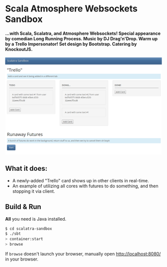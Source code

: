 # Scala Atmosphere Websockets Sandbox #

#### ...with Scala, Scalatra, and Atmosphere Websockets! Special appearance by comedian Long Running Process. Music by DJ Drag'n'Drop. Warm up by a Trello Impersonator! Set design by Bootstrap. Catering by KnockoutJS.

![screen 1](screen1.png)

## What it does:
  * A newly-added "Trello" card shows up in other clients in real-time.
  * An example of utilizing all cores with futures to do something, and then stopping it via client.

## Build & Run ##

**All** you need is Java installed.

```sh
$ cd scalatra-sandbox
$ ./sbt
> container:start
> browse
```

If `browse` doesn't launch your browser, manually open [http://localhost:8080/](http://localhost:8080/) in your browser.
